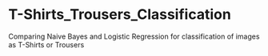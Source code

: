 # T-Shirts_Trousers_Classification
 Comparing Naive Bayes and Logistic Regression for classification of images as T-Shirts or Trousers
